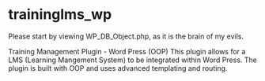 # traininglms_wp

Please start by viewing WP_DB_Object.php, as it is the brain of my evils. 

Training Management Plugin - Word Press (OOP)
This plugin allows for a LMS (Learning Mangement System) to be integrated within Word Press. The plugin is built with OOP and 
uses advanced templating and routing.


